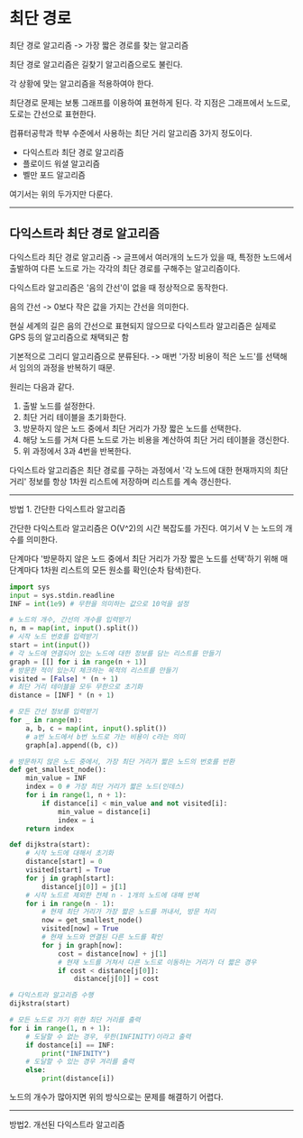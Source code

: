 최단 경로
===

최단 경로 알고리즘 -> 가장 짧은 경로를 찾는 알고리즘

최단 경로 알고리즘은 길찾기 알고리즘으로도 불린다.

각 상황에 맞는 알고리즘을 적용하여야 한다.

최단경로 문제는 보통 그래프를 이용하여 표현하게 된다.
각 지점은 그래프에서 노드로, 도로는 간선으로 표현한다.

컴퓨터공학과 학부 수준에서 사용하는 최단 거리 알고리즘 3가지 정도이다.
- 다익스트라 최단 경로 알고리즘
- 플로이드 워셜 알고리즘
- 벨만 포드 알고리즘 

여기서는 위의 두가지만 다룬다.

---
## 다익스트라 최단 경로 알고리즘

다익스트라 최단 경로 알고리즘 -> 글프에서 여러개의 노드가 있을 때, 특정한 노드에서 출발하여 다른 노드로 가는 각각의 최단 경로를 구해주는 알고리즘이다.

다익스트라 알고리즘은 '음의 간선'이 없을 때 정상적으로 동작한다.

음의 간선 -> 0보다 작은 값을 가지는 간선을 의미한다.

현실 세계의 길은 음의 간선으로 표현되지 않으므로 다익스트라 알고리즘은 실제로 GPS 등의 알고리즘으로 채택되곤 함

기본적으로 그리디 알고리즘으로 분류된다.
-> 매번 '가장 비용이 적은 노드'를 선택해서 임의의 과정을 반복하기 때문.

원리는 다음과 같다.
1. 출발 노드를 설정한다.
2. 최단 거리 테이블을 초기화한다.
3. 방문하지 않은 노드 중에서 최단 거리가 가장 짧은 노드를 선택한다.
4. 해당 노드를 거쳐 다른 노드로 가는 비용을 계산하여 최단 거리 테이블을 갱신한다.
5. 위 과정에서 3과 4번을 반복한다.

다익스트라 알고리즘은 최단 경로를 구하는 과정에서 '각 노드에 대한 현재까지의 최단 거리' 정보를 항상 1차원 리스트에 저장하며 리스트를 계속 갱신한다.

---
방법 1. 간단한 다익스트라 알고리즘

간단한 다익스트라 알고리즘은 O(V^2)의 시간 복잡도를 가진다.
여기서 V 는 노드의 개수를 의미한다.

단계마다 '방문하지 않은 노드 중에서 최단 거리가 가장 짧은 노드를 선택'하기 위해 매 단계마다 1차원 리스트의 모든 원소를 확인(순차 탐색)한다.

```python
import sys
input = sys.stdin.readline
INF = int(1e9) # 무한을 의미하는 값으로 10억을 설정

# 노드의 개수, 간선의 개수를 입력받기
n, m = map(int, input().split())
# 시작 노드 번호를 입력받기
start = int(input())
# 각 노드에 연결되어 있는 노드에 대한 정보를 담는 리스트를 만들기
graph = [[] for i in range(n + 1)]
# 방문한 적이 있는지 체크하는 목적의 리스트를 만들기
visited = [False] * (n + 1)
# 최단 거리 테이블을 모두 무한으로 초기화
distance = [INF] * (n + 1)

# 모든 간선 정보를 입력받기
for _ in range(m):
    a, b, c = map(int, input().split())
    # a번 노드에서 b번 노드로 가는 비용이 c라는 의미
    graph[a].append((b, c))

# 방문하지 않은 노드 중에서, 가장 최단 거리가 짧은 노드의 번호를 반환
def get_smallest_node():
    min_value = INF
    index = 0 # 가장 최단 거리가 짧은 노드(인데스)
    for i in range(1, n + 1):
        if distance[i] < min_value and not visited[i]:
            min_value = distance[i]
            index = i
    return index

def dijkstra(start):
    # 시작 노드에 대해서 초기화
    distance[start] = 0
    visited[start] = True
    for j in graph[start]:
        distance[j[0]] = j[1]
    # 시작 노드르 제외한 전체 n - 1개의 노드에 대해 반복
    for i in range(n - 1):
        # 현재 최단 거리가 가장 짧은 노드를 꺼내서, 방문 처리
        now = get_smallest_node()
        visited[now] = True
        # 현재 노드와 연결된 다른 노드를 확인
        for j in graph[now]:
            cost = distance[now] + j[1]
            # 현재 노드를 거쳐서 다른 노드로 이동하는 거리가 더 짧은 경우
            if cost < distance[j[0]]:
                distance[j[0]] = cost

# 다익스트라 알고리즘 수행
dijkstra(start)

# 모든 노드로 가기 위한 최단 거리를 출력
for i in range(1, n + 1):
    # 도달할 수 없는 경우, 무한(INFINITY)이라고 출력
    if dostance[i] == INF:
        print("INFINITY")
    # 도달할 수 있는 경우 겨리를 출력
    else:
        print(distance[i])
```

노드의 개수가 많아지면 위의 방식으로는 문제를 해결하기 어렵다.

---
방법2. 개선된 다익스트라 알고리즘